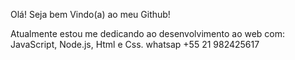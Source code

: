 Olá! Seja bem Vindo(a) ao meu Github! 

Atualmente  estou me dedicando ao desenvolvimento  ao web com:
JavaScript, Node.js, Html e Css.
whatsap +55 21 982425617
